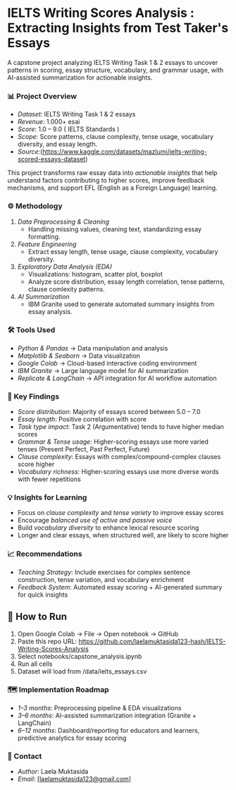# IELTS Writing Scores Analysis : Extracting Insights from Test Taker's Essays 
A capstone project analyzing IELTS Writing Task 1 & 2 essays to uncover patterns in scoring, essay structure, vocabulary, and grammar usage, with AI-assisted summarization for actionable insights.

### 📊 Project Overview
- *Dataset*: IELTS Writing Task 1 & 2 essays  
- *Revenue*: 1.000+ esai
- *Score*: 1.0 – 9.0 ( IELTS Standards )
- *Scope*: Score patterns, clause complexity, tense usage, vocabulary diversity, and essay length.
- *Source*:(https://www.kaggle.com/datasets/mazlumi/ielts-writing-scored-essays-dataset)
  
This project transforms raw essay data into *actionable insights* that help understand factors contributing to higher scores, improve feedback mechanisms, and support EFL (English as a Foreign Language) learning.

### ⚙️ Methodology
1. *Data Preprocessing & Cleaning*  
   - Handling missing values, cleaning text, standardizing essay formatting.  
2. *Feature Engineering*  
   - Extract essay length, tense usage, clause complexity, vocabulary diversity.  
3. *Exploratory Data Analysis (EDA)*  
   - Visualizations: histogram, scatter plot, boxplot  
   - Analyze score distribution, essay length correlation, tense patterns, clause comlexity patterns.
4. *AI Summarization*  
   - IBM Granite used to generate automated summary insights from essay analysis.

### 🛠️ Tools Used
- *Python & Pandas* → Data manipulation and analysis  
- *Matplotlib & Seaborn* → Data visualization  
- *Google Colab* → Cloud-based interactive coding environment  
- *IBM Granite* → Large language model for AI summarization  
- *Replicate & LangChain* → API integration for AI workflow automation  


### 🔑 Key Findings
- *Score distribution*: Majority of essays scored between 5.0 – 7.0  
- *Essay length*: Positive correlation with score  
- *Task type impact*: Task 2 (Argumentative) tends to have higher median scores  
- *Grammar & Tense usage*: Higher-scoring essays use more varied tenses (Present Perfect, Past Perfect, Future)  
- *Clause complexity*: Essays with complex/compound-complex clauses score higher  
- *Vocabulary richness*: Higher-scoring essays use more diverse words with fewer repetitions  

### 💡 Insights for Learning
- Focus on *clause complexity* and *tense variety* to improve essay scores  
- Encourage *balanced use of active and passive voice*  
- Build *vocabulary diversity* to enhance lexical resource scoring  
- Longer and clear essays, when structured well, are likely to score higher  

### 📈 Recommendations
- *Teaching Strategy*: Include exercises for complex sentence construction, tense variation, and vocabulary enrichment  
- *Feedback System*: Automated essay scoring + AI-generated summary for quick insights

## 🚀 How to Run
1. Open Google Colab → File → Open notebook → GitHub  
2. Paste this repo URL:  https://github.com/laelamuktasida123-hash/IELTS-Writing-Scores-Analysis
3. Select notebooks/capstone_analysis.ipynb  
4. Run all cells  
5. Dataset will load from /data/ielts_essays.csv

### 🗺️ Implementation Roadmap
- *1–3 months*: Preprocessing pipeline & EDA visualizations  
- *3–6 months*: AI-assisted summarization integration (Granite + LangChain)  
- *6–12 months*: Dashboard/reporting for educators and learners, predictive analytics for essay scoring  

### 📧 Contact
- *Author*: Laela Muktasida  
- *Email*: [laelamuktasida123@gmail.com]
